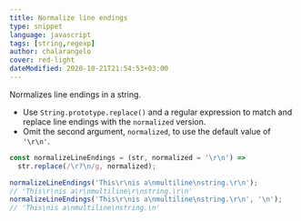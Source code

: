 ```yaml
---
title: Normalize line endings
type: snippet
language: javascript
tags: [string,regexp]
author: chalarangelo
cover: red-light
dateModified: 2020-10-21T21:54:53+03:00
---
```


Normalizes line endings in a string.

- Use `String.prototype.replace()` and a regular expression to match and replace line endings with the `normalized` version.
- Omit the second argument, `normalized`, to use the default value of `'\r\n'`.

```js
const normalizeLineEndings = (str, normalized = '\r\n') =>
  str.replace(/\r?\n/g, normalized);
```

```js
normalizeLineEndings('This\r\nis a\nmultiline\nstring.\r\n');
// 'This\r\nis a\r\nmultiline\r\nstring.\r\n'
normalizeLineEndings('This\r\nis a\nmultiline\nstring.\r\n', '\n');
// 'This\nis a\nmultiline\nstring.\n'
```
